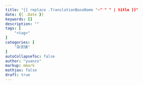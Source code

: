```yaml
---
title: "{{ replace .TranslationBaseName "-" " " | title }}"
date: {{ .Date }}
keywords: []
description: ""
tags: [
    "<tag>"
]
categories: [
    "杂货铺"
]
autoCollapseToc: false
author: "yuanzx"
markup: mmark
mathjax: false
draft: true
---
```


